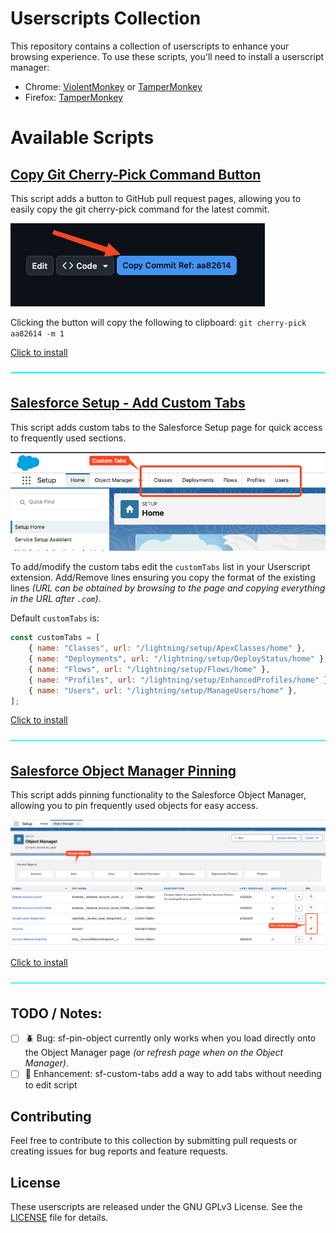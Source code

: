 # Userscripts Collection

This repository contains a collection of userscripts to enhance your browsing experience. To use these scripts, you'll need to install a userscript manager:

-   Chrome: [ViolentMonkey](https://chromewebstore.google.com/detail/violentmonkey/jinjaccalgkegednnccohejagnlnfdag) or [TamperMonkey](https://chromewebstore.google.com/detail/tampermonkey/dhdgffkkebhmkfjojejmpbldmpobfkfo)
-   Firefox: [TamperMonkey](https://addons.mozilla.org/en-US/firefox/addon/tampermonkey/)

# Available Scripts

## [Copy Git Cherry-Pick Command Button](https://github.com/MattFaz/Userscripts/raw/main/git-cherry-button.js)

This script adds a button to GitHub pull request pages, allowing you to easily copy the git cherry-pick command for the latest commit.

![git-cherry-button.png](/Documentation/git-cherry-button.png)

Clicking the button will copy the following to clipboard: `git cherry-pick aa82614 -m 1`

[Click to install](https://github.com/MattFaz/Userscripts/raw/main/git-cherry-button.js)

![line](/Documentation/line.png)

## [Salesforce Setup - Add Custom Tabs](https://github.com/MattFaz/Userscripts/raw/main/sf-custom-tabs.js)

This script adds custom tabs to the Salesforce Setup page for quick access to frequently used sections.

![sf-custom-tabs.png](/Documentation/sf-custom-tabs.png)

To add/modify the custom tabs edit the `customTabs` list in your Userscript extension. Add/Remove lines ensuring you copy the format of the existing lines _(URL can be obtained by browsing to the page and copying everything in the URL after `.com`)_.

Default `customTabs` is:

```js
const customTabs = [
    { name: "Classes", url: "/lightning/setup/ApexClasses/home" },
    { name: "Deployments", url: "/lightning/setup/DeployStatus/home" },
    { name: "Flows", url: "/lightning/setup/Flows/home" },
    { name: "Profiles", url: "/lightning/setup/EnhancedProfiles/home" },
    { name: "Users", url: "/lightning/setup/ManageUsers/home" },
];
```

[Click to install](https://github.com/MattFaz/Userscripts/raw/main/sf-custom-tabs.js)

![line](/Documentation/line.png)

## [Salesforce Object Manager Pinning](https://github.com/MattFaz/Userscripts/raw/main/sf-pin-object.js)

This script adds pinning functionality to the Salesforce Object Manager, allowing you to pin frequently used objects for easy access.

![sf-pin-object.png](/Documentation/sf-pin-object.png)

[Click to install](https://github.com/MattFaz/Userscripts/raw/main/sf-pin-object.js)

![line](/Documentation/line.png)

## TODO / Notes:

-   [ ] 🪲 Bug: sf-pin-object currently only works when you load directly onto the Object Manager page _(or refresh page when on the Object Manager)_.
-   [ ] 🚀 Enhancement: sf-custom-tabs add a way to add tabs without needing to edit script

## Contributing

Feel free to contribute to this collection by submitting pull requests or creating issues for bug reports and feature requests.

## License

These userscripts are released under the GNU GPLv3 License. See the [LICENSE](LICENSE) file for details.
